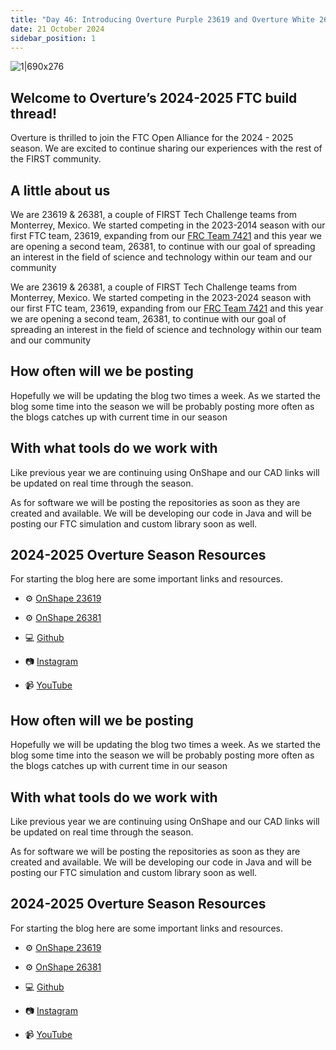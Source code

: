 ```yaml
---
title: "Day 46: Introducing Overture Purple 23619 and Overture White 26381"
date: 21 October 2024
sidebar_position: 1
---
```


![1|690x276](upload://ePkuLx49Joq9h1N8vL0lfBlMol1.png)

## Welcome to Overture’s 2024-2025 FTC build thread!

Overture is thrilled to join the FTC Open Alliance for the 2024 - 2025 season. We are excited to continue sharing our experiences with the rest of the FIRST community.

## A little about us

We are 23619 & 26381, a couple of FIRST Tech Challenge teams from Monterrey, Mexico. We started competing in the 2023-2014 season with our first FTC team, 23619, expanding from our [FRC Team 7421](https://www.chiefdelphi.com/t/overture-7421-build-blog-2024-open-alliance/446286) and this year we are opening a second team, 26381, to continue with our goal of spreading an interest in the field of science and technology within our team and our community

We are 23619 & 26381, a couple of FIRST Tech Challenge teams from Monterrey, Mexico. We started competing in the 2023-2024 season with our first FTC team, 23619, expanding from our [FRC Team 7421](https://www.chiefdelphi.com/t/overture-7421-build-blog-2024-open-alliance/446286) and this year we are opening a second team, 26381, to continue with our goal of spreading an interest in the field of science and technology within our team and our community

## How often will we be posting

Hopefully we will be updating the blog two times a week. As we started the blog some time into the season we will be probably posting more often as the blogs catches up with current time in our season

## With what tools do we work with

Like previous year we are continuing using OnShape and our CAD links will be updated on real time through the season.

As for software we will be posting the repositories as soon as they are created and available. We will be developing our code in Java and will be posting our FTC simulation and custom library soon as well.

## **2024-2025 Overture Season Resources**

For starting the blog here are some important links and resources.

- :gear: [OnShape 23619](https://cad.onshape.com/documents/3118dba012f7b01a185b682e/w/c2cf783002ba68b893c35c99/e/c515736f5cc04815a149d76d?renderMode=0&uiState=671755a7ae1b6946a8e41e4d)

- :gear: [OnShape 26381](https://cad.onshape.com/documents/c457ba5fc5a12ff46e2cc264/w/dd07e06a97381a1eed2923d3/e/9d12cc5bd19c6c627224430d)

- :computer: [Github](https://github.com/Overture-7421)

- :camera: [Instagram](https://www.instagram.com/overture7421/)

- :video_camera: [YouTube](https://www.youtube.com/@Overture-uv1yc)

## How often will we be posting

Hopefully we will be updating the blog two times a week. As we started the blog some time into the season we will be probably posting more often as the blogs catches up with current time in our season

## With what tools do we work with

Like previous year we are continuing using OnShape and our CAD links will be updated on real time through the season.

As for software we will be posting the repositories as soon as they are created and available. We will be developing our code in Java and will be posting our FTC simulation and custom library soon as well.

## **2024-2025 Overture Season Resources**

For starting the blog here are some important links and resources.

- :gear: [OnShape 23619](https://cad.onshape.com/documents/3118dba012f7b01a185b682e/w/c2cf783002ba68b893c35c99/e/c515736f5cc04815a149d76d?renderMode=0&uiState=671755a7ae1b6946a8e41e4d)

- :gear: [OnShape 26381](https://cad.onshape.com/documents/c457ba5fc5a12ff46e2cc264/w/dd07e06a97381a1eed2923d3/e/9d12cc5bd19c6c627224430d)

- :computer: [Github](https://github.com/Overture-7421)

- :camera: [Instagram](https://www.instagram.com/overture7421/)

- :video_camera: [YouTube](https://www.youtube.com/@Overture-uv1yc)
